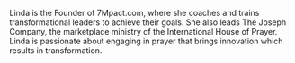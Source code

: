 ﻿---
name: Linda Fields
description: Founder,7M­pact.com
picture: linda_fields.jpg 
---
Linda is the Founder of 7M­pact.com, where she coaches and trains transformational leaders to achieve their goals. She also leads The Joseph Company, the marketplace ministry of the International House of Prayer. Linda is passionate about engaging in prayer that brings innovation which results in transformation.